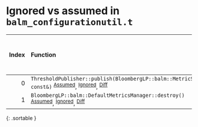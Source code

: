 # Ignored vs assumed in `balm_configurationutil.t`

<script src="../sorttable.js"></script>

|   Index | Function                                                                                                                                                                       |   Difference in number of lines |   Function size difference in bytes |   Number of lines in assumed build | Number of bytes in assumed build   |   Number of lines in ignored build | Number of bytes in ignored build   |
|--------:|:-------------------------------------------------------------------------------------------------------------------------------------------------------------------------------|--------------------------------:|------------------------------------:|-----------------------------------:|:-----------------------------------|-----------------------------------:|:-----------------------------------|
|       0 | `ThresholdPublisher::publish(BloombergLP::balm::MetricSample const&)` <sup>[Assumed](0.assume.s.txt)</sup>, <sup>[Ignored](0.none.s.txt)</sup>, <sup>[Diff](0.diff.html)</sup> |                              -1 |                                   0 |                                416 | 4,211,696                          |                                416 | 4,211,696                          |
|       1 | `BloombergLP::balm::DefaultMetricsManager::destroy()` <sup>[Assumed](1.assume.s.txt)</sup>, <sup>[Ignored](1.none.s.txt)</sup>, <sup>[Diff](1.diff.html)</sup>                 |                              -7 |                                 -16 |                                 80 | 4,250,592                          |                                 96 | 4,250,992                          |
{: .sortable }

